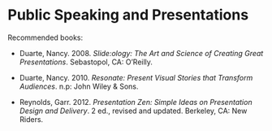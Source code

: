 # Public Speaking and Presentations

Recommended books:

* Duarte, Nancy. 2008. _Slide:ology: The Art and Science of Creating Great Presentations_. Sebastopol, CA: O’Reilly.

* Duarte, Nancy. 2010. _Resonate: Present Visual Stories that Transform Audiences_. n.p: John Wiley & Sons.

* Reynolds, Garr. 2012. _Presentation Zen: Simple Ideas on Presentation Design and Delivery_. 2 ed., revised and updated. Berkeley, CA: New Riders.
